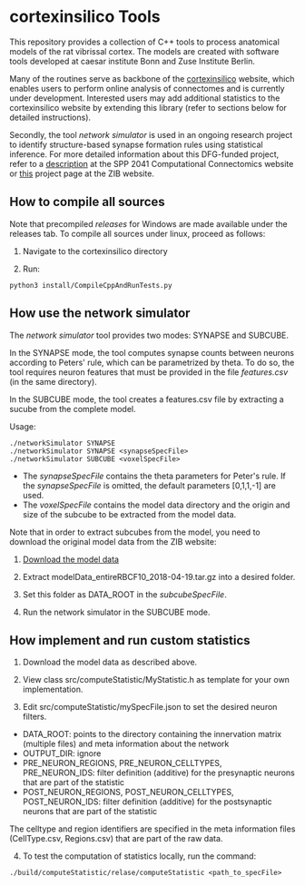 # cortexinsilico Tools

This repository provides a collection of C++ tools to process anatomical models of the rat vibrissal cortex. 
The models are created with software tools developed at caesar institute Bonn and Zuse Institute Berlin. 

Many of the routines serve as backbone of the [cortexinsilico](https://cortexinsilico.zib.de) website, which enables users to perform online analysis of connectomes and is currently under development.
Interested users may add additional statistics to the cortexinsilico website by extending this library (refer to sections below for detailed instructions).

Secondly, the tool *network simulator* is used in an ongoing research project to identify structure-based synapse formation rules using statistical inference.
For more detailed information about this DFG-funded project, refer to a [description](https://spp2041.de/85acc/) at the SPP 2041 Computational Connectomics website or [this](http://www.zib.de/projects/predicting-anatomically-realistic-cortical-connectomes-using-statistical-inference) project page at the ZIB website.

## How to compile all sources

Note that precompiled *releases* for Windows are made available under the releases tab. 
To compile all sources under linux, proceed as follows:

1) Navigate to the cortexinsilico directory

2) Run: 
```
python3 install/CompileCppAndRunTests.py
```
## How use the network simulator

The *network simulator* tool provides two modes: SYNAPSE and SUBCUBE.

In the SYNAPSE mode, the tool computes synapse counts between neurons
according to Peters' rule, which can be parametrized by theta. To do so,
the tool requires neuron features that must be provided in the file *features.csv*
(in the same directory).

In the SUBCUBE mode, the tool creates a features.csv file by extracting a
sucube from the complete model.

Usage:
```
./networkSimulator SYNAPSE
./networkSimulator SYNAPSE <synapseSpecFile>
./networkSimulator SUBCUBE <voxelSpecFile>
```
- The *synapseSpecFile* contains the theta parameters for Peter's rule. If the
*synapseSpecFile* is omitted, the default parameters [0,1,1,-1] are used.
- The *voxelSpecFile* contains the model data directory and the origin and
size of the subcube to be extracted from the model data.


Note that in order to extract subcubes from the model, you need to download the original model data from the ZIB website:

1) [Download the model data](https://visual.zib.de/2018/IXDtH2G8/latest/)

2) Extract modelData_entireRBCF10_2018-04-19.tar.gz into a desired folder.

3) Set this folder as DATA_ROOT in the *subcubeSpecFile*.

5) Run the network simulator in the SUBCUBE mode.

## How implement and run custom statistics 

1) Download the model data as described above.

2) View class src/computeStatistic/MyStatistic.h as template for your own implementation.

3) Edit src/computeStatistic/mySpecFile.json to set the desired neuron filters.

- DATA_ROOT: points to the directory containing the innervation matrix (multiple files) and meta information about the network
- OUTPUT_DIR: ignore
- PRE_NEURON_REGIONS, PRE_NEURON_CELLTYPES, PRE_NEURON_IDS: filter definition (additive) for the presynaptic neurons that are part of the statistic
- POST_NEURON_REGIONS, POST_NEURON_CELLTYPES, POST_NEURON_IDS: filter definition (additive) for the postsynaptic neurons that are part of the statistic

The celltype and region identifiers are specified in the meta information files
(CellType.csv, Regions.csv) that are part of the raw data.

4) To test the computation of statistics locally, run the command: 
```
./build/computeStatistic/relase/computeStatistic <path_to_specFile>
```